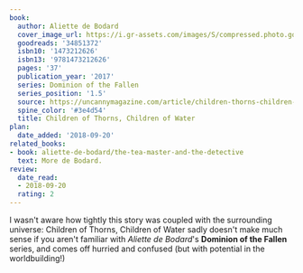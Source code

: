 ```yaml
---
book:
  author: Aliette de Bodard
  cover_image_url: https://i.gr-assets.com/images/S/compressed.photo.goodreads.com/books/1492097640l/34851372.jpg
  goodreads: '34851372'
  isbn10: '1473212626'
  isbn13: '9781473212626'
  pages: '37'
  publication_year: '2017'
  series: Dominion of the Fallen
  series_position: '1.5'
  source: https://uncannymagazine.com/article/children-thorns-children-water/
  spine_color: '#3e4d54'
  title: Children of Thorns, Children of Water
plan:
  date_added: '2018-09-20'
related_books:
- book: aliette-de-bodard/the-tea-master-and-the-detective
  text: More de Bodard.
review:
  date_read:
  - 2018-09-20
  rating: 2
---
```


I wasn't aware how tightly this story was coupled with the surrounding universe: Children of Thorns, Children of Water
sadly doesn't make much sense if you aren't familiar with *Aliette de Bodard*'s **Dominion of the Fallen** series, and
comes off hurried and confused (but with potential in the worldbuilding!)
